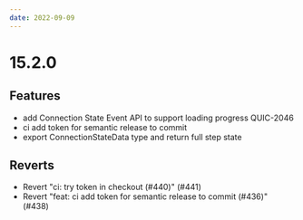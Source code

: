 ```yaml
---
date: 2022-09-09
---
```


# 15.2.0

<!-- truncate -->

## Features

- add Connection State Event API to support loading progress QUIC-2046
- ci add token for semantic release to commit
- export ConnectionStateData type and return full step state

## Reverts

- Revert "ci: try token in checkout (#440)" (#441)
- Revert "feat: ci add token for semantic release to commit (#436)" (#438)